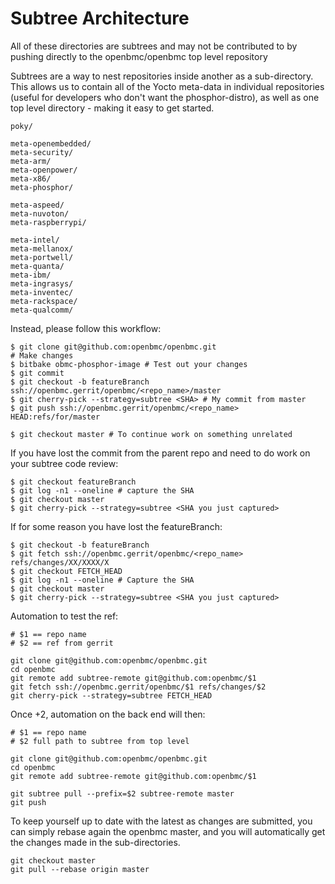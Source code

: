 # Subtree Architecture

All of these directories are subtrees and may not be contributed to by pushing
directly to the openbmc/openbmc top level repository

Subtrees are a way to nest repositories inside another as a sub-directory. This
allows us to contain all of the Yocto meta-data in individual repositories
(useful for developers who don't want the phosphor-distro), as well as one top
level directory - making it easy to get started.

```
poky/

meta-openembedded/
meta-security/
meta-arm/
meta-openpower/
meta-x86/
meta-phosphor/

meta-aspeed/
meta-nuvoton/
meta-raspberrypi/

meta-intel/
meta-mellanox/
meta-portwell/
meta-quanta/
meta-ibm/
meta-ingrasys/
meta-inventec/
meta-rackspace/
meta-qualcomm/
```

Instead, please follow this workflow:
```
$ git clone git@github.com:openbmc/openbmc.git
# Make changes
$ bitbake obmc-phosphor-image # Test out your changes
$ git commit
$ git checkout -b featureBranch ssh://openbmc.gerrit/openbmc/<repo_name>/master
$ git cherry-pick --strategy=subtree <SHA> # My commit from master
$ git push ssh://openbmc.gerrit/openbmc/<repo_name> HEAD:refs/for/master

$ git checkout master # To continue work on something unrelated
```

If you have lost the commit from the parent repo and need to do work on your
subtree code review:
```
$ git checkout featureBranch
$ git log -n1 --oneline # capture the SHA
$ git checkout master
$ git cherry-pick --strategy=subtree <SHA you just captured>
```

If for some reason you have lost the featureBranch:
```
$ git checkout -b featureBranch
$ git fetch ssh://openbmc.gerrit/openbmc/<repo_name> refs/changes/XX/XXXX/X
$ git checkout FETCH_HEAD
$ git log -n1 --oneline # Capture the SHA
$ git checkout master
$ git cherry-pick --strategy=subtree <SHA you just captured>
```

Automation to test the ref:
```
# $1 == repo name
# $2 == ref from gerrit

git clone git@github.com:openbmc/openbmc.git
cd openbmc
git remote add subtree-remote git@github.com:openbmc/$1
git fetch ssh://openbmc.gerrit/openbmc/$1 refs/changes/$2
git cherry-pick --strategy=subtree FETCH_HEAD
```

Once +2, automation on the back end will then:
```
# $1 == repo name
# $2 full path to subtree from top level

git clone git@github.com:openbmc/openbmc.git
cd openbmc
git remote add subtree-remote git@github.com:openbmc/$1

git subtree pull --prefix=$2 subtree-remote master
git push
```

To keep yourself up to date with the latest as changes are submitted, you can
simply rebase again the openbmc master, and you will automatically get the
changes made in the sub-directories.
```
git checkout master
git pull --rebase origin master
```
